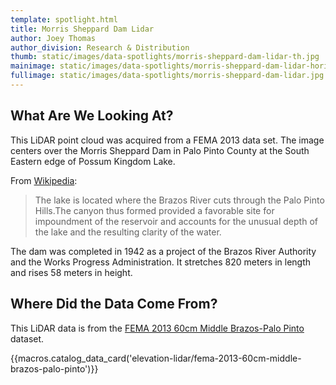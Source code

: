 ```yaml
---
template: spotlight.html
title: Morris Sheppard Dam Lidar
author: Joey Thomas
author_division: Research & Distribution
thumb: static/images/data-spotlights/morris-sheppard-dam-lidar-th.jpg
mainimage: static/images/data-spotlights/morris-sheppard-dam-lidar-horiz.jpg
fullimage: static/images/data-spotlights/morris-sheppard-dam-lidar.jpg
---
```


## What Are We Looking At?
<p class="lead">This LiDAR point cloud was acquired from a FEMA 2013 data set. The image centers over the Morris Sheppard Dam in Palo Pinto County at the South Eastern edge of Possum Kingdom Lake.</p>

From [Wikipedia](http://en.wikipedia.org/wiki/Possum_Kingdom_Lake):

>The lake is located where the Brazos River cuts through the Palo Pinto Hills.The canyon thus formed provided a favorable site for impoundment of the reservoir and accounts for the unusual depth of the lake and the resulting clarity of the water.

The dam was completed in 1942 as a project of the Brazos River Authority and the Works Progress Administration. It stretches 820 meters in length and rises 58 meters in height.

## Where Did the Data Come From?

This LiDAR data is from the [FEMA 2013 60cm Middle Brazos-Palo Pinto](data-catalog/elevation-lidar/fema-2013-60cm-middle-brazos-palo-pinto) dataset.

{{macros.catalog_data_card('elevation-lidar/fema-2013-60cm-middle-brazos-palo-pinto')}}
